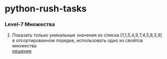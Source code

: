 # python-rush-tasks
<h3>Level-7 Множества</h3>

1. Показать только уникальные значения из списка [1,1,5,4,9,7,4,5,8,3,9] в отсортированном порядке, использовать одно из свойтсв множества <br>
<a href="https://github.com/avedensky/python-rush-tasks/blob/master/level-7/task-1/task-1-10-1.py">решение</a><br>